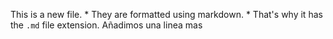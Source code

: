 This is a new file. * They are formatted using markdown. * That's why it has the `.md` file extension.
Añadimos una linea mas
